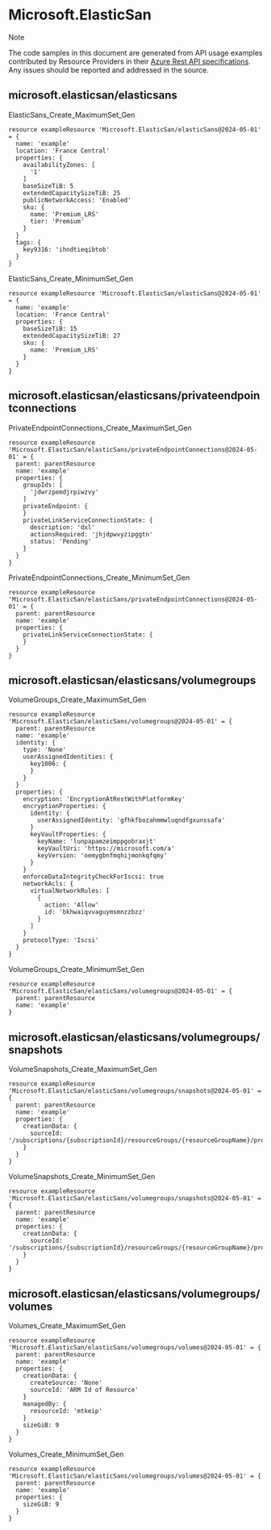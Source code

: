 # Microsoft.ElasticSan
  
> [!NOTE]
> The code samples in this document are generated from API usage examples contributed by Resource Providers in their [Azure Rest API specifications](https://github.com/Azure/azure-rest-api-specs). Any issues should be reported and addressed in the source.


## microsoft.elasticsan/elasticsans

ElasticSans_Create_MaximumSet_Gen
```bicep
resource exampleResource 'Microsoft.ElasticSan/elasticSans@2024-05-01' = {
  name: 'example'
  location: 'France Central'
  properties: {
    availabilityZones: [
      '1'
    ]
    baseSizeTiB: 5
    extendedCapacitySizeTiB: 25
    publicNetworkAccess: 'Enabled'
    sku: {
      name: 'Premium_LRS'
      tier: 'Premium'
    }
  }
  tags: {
    key9316: 'ihndtieqibtob'
  }
}
```

ElasticSans_Create_MinimumSet_Gen
```bicep
resource exampleResource 'Microsoft.ElasticSan/elasticSans@2024-05-01' = {
  name: 'example'
  location: 'France Central'
  properties: {
    baseSizeTiB: 15
    extendedCapacitySizeTiB: 27
    sku: {
      name: 'Premium_LRS'
    }
  }
}
```

## microsoft.elasticsan/elasticsans/privateendpointconnections

PrivateEndpointConnections_Create_MaximumSet_Gen
```bicep
resource exampleResource 'Microsoft.ElasticSan/elasticSans/privateEndpointConnections@2024-05-01' = {
  parent: parentResource 
  name: 'example'
  properties: {
    groupIds: [
      'jdwrzpemdjrpiwzvy'
    ]
    privateEndpoint: {
    }
    privateLinkServiceConnectionState: {
      description: 'dxl'
      actionsRequired: 'jhjdpwvyzipggtn'
      status: 'Pending'
    }
  }
}
```

PrivateEndpointConnections_Create_MinimumSet_Gen
```bicep
resource exampleResource 'Microsoft.ElasticSan/elasticSans/privateEndpointConnections@2024-05-01' = {
  parent: parentResource 
  name: 'example'
  properties: {
    privateLinkServiceConnectionState: {
    }
  }
}
```

## microsoft.elasticsan/elasticsans/volumegroups

VolumeGroups_Create_MaximumSet_Gen
```bicep
resource exampleResource 'Microsoft.ElasticSan/elasticSans/volumegroups@2024-05-01' = {
  parent: parentResource 
  name: 'example'
  identity: {
    type: 'None'
    userAssignedIdentities: {
      key1006: {
      }
    }
  }
  properties: {
    encryption: 'EncryptionAtRestWithPlatformKey'
    encryptionProperties: {
      identity: {
        userAssignedIdentity: 'gfhkfbozahmmwluqndfgxunssafa'
      }
      keyVaultProperties: {
        keyName: 'lunpapamzeimppgobraxjt'
        keyVaultUri: 'https://microsoft.com/a'
        keyVersion: 'oemygbnfmqhijmonkqfqmy'
      }
    }
    enforceDataIntegrityCheckForIscsi: true
    networkAcls: {
      virtualNetworkRules: [
        {
          action: 'Allow'
          id: 'bkhwaiqvvaguymsmnzzbzz'
        }
      ]
    }
    protocolType: 'Iscsi'
  }
}
```

VolumeGroups_Create_MinimumSet_Gen
```bicep
resource exampleResource 'Microsoft.ElasticSan/elasticSans/volumegroups@2024-05-01' = {
  parent: parentResource 
  name: 'example'
}
```

## microsoft.elasticsan/elasticsans/volumegroups/snapshots

VolumeSnapshots_Create_MaximumSet_Gen
```bicep
resource exampleResource 'Microsoft.ElasticSan/elasticSans/volumegroups/snapshots@2024-05-01' = {
  parent: parentResource 
  name: 'example'
  properties: {
    creationData: {
      sourceId: '/subscriptions/{subscriptionId}/resourceGroups/{resourceGroupName}/providers/Microsoft.ElasticSan/elasticSans/{elasticSanName}/volumegroups/{volumeGroupName}/volumes/{volumeName}'
    }
  }
}
```

VolumeSnapshots_Create_MinimumSet_Gen
```bicep
resource exampleResource 'Microsoft.ElasticSan/elasticSans/volumegroups/snapshots@2024-05-01' = {
  parent: parentResource 
  name: 'example'
  properties: {
    creationData: {
      sourceId: '/subscriptions/{subscriptionId}/resourceGroups/{resourceGroupName}/providers/Microsoft.ElasticSan/elasticSans/{elasticSanName}/volumegroups/{volumeGroupName}/volumes/{volumeName}'
    }
  }
}
```

## microsoft.elasticsan/elasticsans/volumegroups/volumes

Volumes_Create_MaximumSet_Gen
```bicep
resource exampleResource 'Microsoft.ElasticSan/elasticSans/volumegroups/volumes@2024-05-01' = {
  parent: parentResource 
  name: 'example'
  properties: {
    creationData: {
      createSource: 'None'
      sourceId: 'ARM Id of Resource'
    }
    managedBy: {
      resourceId: 'mtkeip'
    }
    sizeGiB: 9
  }
}
```

Volumes_Create_MinimumSet_Gen
```bicep
resource exampleResource 'Microsoft.ElasticSan/elasticSans/volumegroups/volumes@2024-05-01' = {
  parent: parentResource 
  name: 'example'
  properties: {
    sizeGiB: 9
  }
}
```
